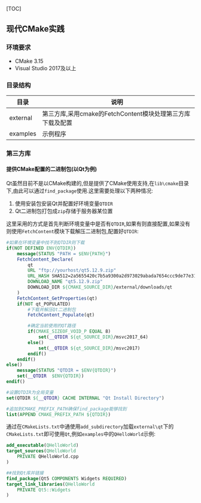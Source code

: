 [TOC]

## 现代CMake实践



### 环境要求

- CMake 3.15
- Visual Studio 2017及以上



### 目录结构

| 目录     | 说明                                                       |
| -------- | ---------------------------------------------------------- |
| external | 第三方库,采用cmake的FetchContent模块处理第三方库下载及配置 |
| examples | 示例程序                                                   |

### 第三方库

#### 提供CMake配置的二进制包(以Qt为例)

Qt虽然目前不是以CMake构建的,但是提供了CMake使用支持,在`lib\cmake`目录下,由此可以通过`find_package`使用.这里需要处理以下两种情况:

1. 使用安装包安装Qt并配置好环境变量`QTDIR`
2. Qt二进制包打包成`zip`存储于服务器某位置

这里采用的方式是首先判断环境变量中是否有`QTDIR`,如果有则直接配置,如果没有则使用`FetchContent`模块下载解压二进制包,配置好`QTDIR`:

```cmake
#如果在环境变量中找不到QTDIR则下载
if(NOT DEFINED ENV{QTDIR})
    message(STATUS "PATH = $ENV{PATH}")    
    FetchContent_Declare(
        qt 
        URL "ftp://yourhost/qt5.12.9.zip"
        URL_HASH SHA512=2a5655420c7b5a9300a2d973029abada7654ccc9de77e31adfd2670d2818e006bf85ccb619231aa392061162869c70e29df6c0a32fc2815944eb10ce5fde0664
        DOWNLOAD_NAME "qt5.12.9.zip"
        DOWNLOAD_DIR ${CMAKE_SOURCE_DIR}/external/downloads/qt  
    )
    FetchContent_GetProperties(qt)
    if(NOT qt_POPULATED)
        #下载并解压Qt二进制包
        FetchContent_Populate(qt)

        #确定当前使用的QT路径
        if(CMAKE_SIZEOF_VOID_P EQUAL 8)
            set(__QTDIR ${qt_SOURCE_DIR}/msvc2017_64)
        else()
            set(__QTDIR ${qt_SOURCE_DIR}/msvc2017)
        endif()
    endif()
else()
    message(STATUS "QTDIR = $ENV{QTDIR}")
    set(__QTDIR  $ENV{QTDIR})
endif()

#设置QTDIR为全局变量
set(QTDIR ${__QTDIR} CACHE INTERNAL "Qt Install Directory")

#追加到CMAKE_PREFIX_PATH确保find_package能够找到
list(APPEND CMAKE_PREFIX_PATH ${QTDIR}) 
```

通过在`CMakeLists.txt`中通使用`add_subdirectory`加载`external\qt`下的`CMakeLists.txt`即可使用`Qt`,例如`examples`中的`QHelloWorld`示例:

```cmake
add_executable(QHelloWorld)
target_sources(QHelloWorld
    PRIVATE QHelloWorld.cpp
)

##找到Qt库并链接
find_package(Qt5 COMPONENTS Widgets REQUIRED)
target_link_libraries(QHelloWorld
    PRIVATE Qt5::Widgets
)
```



